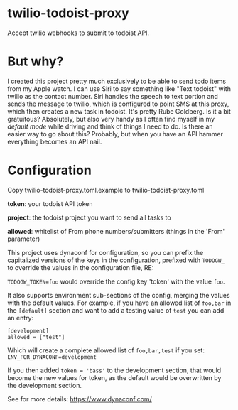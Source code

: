 # twilio-todoist-proxy
Accept twilio webhooks to submit to todoist API.

# But why?
I created this project pretty much exclusively to be able to send todo items from my Apple watch. I can use Siri to say something like "Text todoist" with twilio as the contact number. Siri handles the speech to text portion and sends the message to twilio, which is configured to point SMS at this proxy, which then creates a new task in todoist. It's pretty Rube Goldberg. Is it a bit gratuitous? Absolutely, but also very handy as I often find myself in my *default mode* while driving and think of things I need to do. Is there an easier way to go about this?  Probably, but when you have an API hammer everything becomes an API nail.

# Configuration
Copy twilio-todoist-proxy.toml.example to twilio-todoist-proxy.toml

__token__: your todoist API token

__project__: the todoist project you want to send all tasks to

__allowed__: whitelist of From phone numbers/submitters (things in the 'From' parameter)

This project uses dynaconf for configuration, so you can prefix the capitalized versions of the keys in the configuration, prefixed with `TODOGW_` to override the values in the configuration file, RE: 

`TODOGW_TOKEN=foo` would override the config key 'token' with the value `foo`.

It also supports environment sub-sections of the config, merging the values with the default values. For example, if you have an allowed list of `foo,bar` in the `[default]` section and want to add a testing value of `test` you can add an entry:

```
[development]
allowed = ["test"]
```

Which will create a complete allowed list of `foo,bar,test` if you set: `ENV_FOR_DYNACONF=development`

If you then added `token = 'bass'` to the development section, that would become the new values for token, as the default would be overwritten by the development section.

See for more details: https://www.dynaconf.com/

